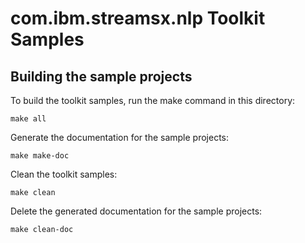 # com.ibm.streamsx.nlp Toolkit Samples

## Building the sample projects

To build the toolkit samples, run the make command in this directory:

    make all

Generate the documentation for the sample projects:

    make make-doc

Clean the toolkit samples:

    make clean

Delete the generated documentation for the sample projects:

    make clean-doc
